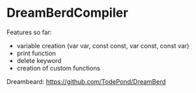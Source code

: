 # DreamBerdCompiler

Features so far:

- variable creation (var var, const const, var const, const var)
- print function
- delete keyword
- creation of custom functions

Dreambeard: https://github.com/TodePond/DreamBerd
